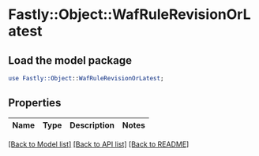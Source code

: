 # Fastly::Object::WafRuleRevisionOrLatest

## Load the model package
```perl
use Fastly::Object::WafRuleRevisionOrLatest;
```

## Properties
Name | Type | Description | Notes
------------ | ------------- | ------------- | -------------

[[Back to Model list]](../README.md#documentation-for-models) [[Back to API list]](../README.md#documentation-for-api-endpoints) [[Back to README]](../README.md)


